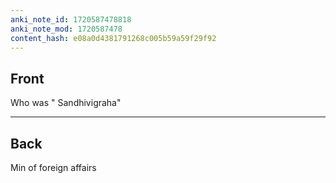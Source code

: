 ```yaml
---
anki_note_id: 1720587478818
anki_note_mod: 1720587478
content_hash: e08a0d4381791268c005b59a59f29f92
---
```


## Front

Who was " Sandhivigraha"

<hr/>

## Back

Min of foreign affairs